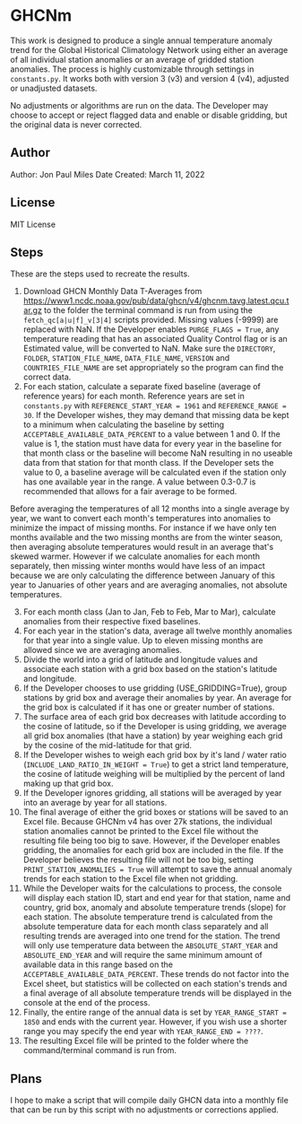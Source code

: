 # GHCNm
This work is designed to produce a single annual temperature anomaly trend for the Global Historical Climatology Network using either an average of all individual station anomalies or an average of gridded station anomalies. The process is highly customizable through settings in `constants.py`. It works both with version 3 (v3) and version 4 (v4), adjusted or unadjusted datasets.

No adjustments or algorithms are run on the data. The Developer may choose to accept or reject flagged data and enable or disable gridding, but the original data is never corrected.

## Author
Author: Jon Paul Miles
Date Created: March 11, 2022

## License
MIT License

## Steps
These are the steps used to recreate the results.

1. Download GHCN Monthly Data T-Averages from https://www1.ncdc.noaa.gov/pub/data/ghcn/v4/ghcnm.tavg.latest.qcu.tar.gz to the folder the terminal command is run from using the `fetch_qc[a|u|f]_v[3|4]` scripts provided. Missing values (-9999) are replaced with NaN. If the Developer enables `PURGE_FLAGS = True`, any temperature reading that has an associated Quality Control flag or is an Estimated value, will be converted to NaN. Make sure the `DIRECTORY`, `FOLDER`, `STATION_FILE_NAME`, `DATA_FILE_NAME`, `VERSION` and `COUNTRIES_FILE_NAME` are set appropriately so the program can find the correct data.
2. For each station, calculate a separate fixed baseline (average of reference years) for each month. Reference years are set in `constants.py` with `REFERENCE_START_YEAR = 1961` and `REFERENCE_RANGE = 30`. If the Developer wishes, they may demand that missing data be kept to a minimum when calculating the baseline by setting `ACCEPTABLE_AVAILABLE_DATA_PERCENT` to a value between 1 and 0. If the value is 1, the station must have data for every year in the baseline for that month class or the baseline will become NaN resulting in no useable data from that station for that month class. If the Developer sets the value to 0, a baseline average will be calculated even if the station only has one available year in the range. A value between 0.3-0.7 is recommended that allows for a fair average to be formed.

Before averaging the temperatures of all 12 months into a single average by year, we want to convert each month's temperatures into anomalies to minimize the impact of missing months. For instance if we have only ten months available and the two missing months are from the winter season, then averaging absolute temperatures would result in an average that's skewed warmer. However if we calculate anomalies for each month separately, then missing winter months would have less of an impact because we are only calculating the difference between January of this year to Januaries of other years and are averaging anomalies, not absolute temperatures.

3. For each month class (Jan to Jan, Feb to Feb, Mar to Mar), calculate anomalies from their respective fixed baselines.
4. For each year in the station's data, average all twelve monthly anomalies for that year into a single value. Up to eleven missing months are allowed since we are averaging anomalies.
5. Divide the world into a grid of latitude and longitude values and associate each station with a grid box based on the station's latitude and longitude.
6. If the Developer chooses to use gridding (USE_GRIDDING=True), group stations by grid box and average their anomalies by year. An average for the grid box is calculated if it has one or greater number of stations.
7. The surface area of each grid box decreases with latitude according to the cosine of latitude, so if the Developer is using gridding, we average all grid box anomalies (that have a station) by year weighing each grid by the cosine of the mid-latitude for that grid.
8. If the Developer wishes to weigh each grid box by it's land / water ratio (`INCLUDE_LAND_RATIO_IN_WEIGHT = True`) to get a strict land temperature, the cosine of latitude weighing will be multiplied by the percent of land making up that grid box.
9. If the Developer ignores gridding, all stations will be averaged by year into an average by year for all stations.
10. The final average of either the grid boxes or stations will be saved to an Excel file. Because GHCNm v4 has over 27k stations, the individual station anomalies cannot be printed to the Excel file without the resulting file being too big to save. However, if the Developer enables gridding, the anomalies for each grid box are included in the file. If the Developer believes the resulting file will not be too big, setting `PRINT_STATION_ANOMALIES = True` will attempt to save the annual anomaly trends for each station to the Excel file when not gridding.
11. While the Developer waits for the calculations to process, the console will display each station ID, start and end year for that station, name and country, grid box, anomaly and absolute temperature trends (slope) for each station. The absolute temperature trend is calculated from the absolute temperature data for each month class separately and all resulting trends are averaged into one trend for the station. The trend will only use temperature data between the `ABSOLUTE_START_YEAR` and `ABSOLUTE_END_YEAR` and will require the same minimum amount of available data in this range based on the `ACCEPTABLE_AVAILABLE_DATA_PERCENT`. These trends do not factor into the Excel sheet, but statistics will be collected on each station's trends and a final average of all absolute temperature trends will be displayed in the console at the end of the process. 
12. Finally, the entire range of the annual data is set by `YEAR_RANGE_START = 1850` and ends with the current year. However, if you wish use a shorter range you may specify the end year with `YEAR_RANGE_END = ????`.
13. The resulting Excel file will be printed to the folder where the command/terminal command is run from.

## Plans

I hope to make a script that will compile daily GHCN data into a monthly file that can be run by this script with no adjustments or corrections applied.